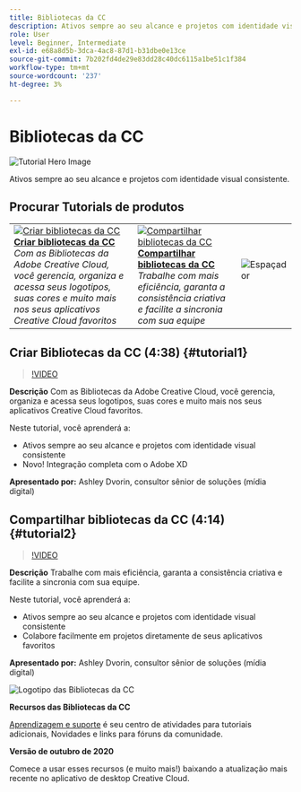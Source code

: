 ```yaml
---
title: Bibliotecas da CC
description: Ativos sempre ao seu alcance e projetos com identidade visual consistente
role: User
level: Beginner, Intermediate
exl-id: e68a8d5b-3dca-4ac8-87d1-b31dbe0e13ce
source-git-commit: 7b202fd4de29e83dd28c40dc6115a1be51c1f384
workflow-type: tm+mt
source-wordcount: '237'
ht-degree: 3%

---
```


# Bibliotecas da CC

![Tutorial Hero Image](../assets/CCLibs.jpg)

Ativos sempre ao seu alcance e projetos com identidade visual consistente.

## Procurar Tutorials de produtos

<table style="table-layout:fixed">
<tr>
 <td>
   <a href="cclibraries.md#tutorial1">
      <img alt="Criar bibliotecas da CC" src="../assets/libraries_create_dvorin_thumbnail.jpg" />
   </a>
    <div>
   <a href="cclibraries.md#tutorial1"><strong>Criar bibliotecas da CC</strong></a>
    </div>
    <em>Com as Bibliotecas da Adobe Creative Cloud, você gerencia, organiza e acessa seus logotipos, suas cores e muito mais nos seus aplicativos Creative Cloud favoritos</em>
    <br>
  </td>
   <td>
   <a href="cclibraries.md#tutorial2">
      <img alt="Compartilhar bibliotecas da CC" src="../assets/libraries_share_dvorin_thumbnail.jpg" />
   </a>
    <div>
   <a href="cclibraries.md#tutorial2"><strong>Compartilhar bibliotecas da CC</strong></a>
    </div>
    <em>Trabalhe com mais eficiência, garanta a consistência criativa e facilite a sincronia com sua equipe</em>
    <br>
  </td>
  <td>
    <img alt="Espaçador" src="../assets/Whitespacer.png" />
    <div>
    <br>
  </td>
</tr>
</table>

## Criar Bibliotecas da CC (4:38) {#tutorial1}

>[!VIDEO](https://video.tv.adobe.com/v/326802?hidetitle=true)

**Descrição**
Com as Bibliotecas da Adobe Creative Cloud, você gerencia, organiza e acessa seus logotipos, suas cores e muito mais nos seus aplicativos Creative Cloud favoritos.

Neste tutorial, você aprenderá a:
* Ativos sempre ao seu alcance e projetos com identidade visual consistente
* Novo! Integração completa com o Adobe XD

**Apresentado por:**
Ashley Dvorin, consultor sênior de soluções (mídia digital)

## Compartilhar bibliotecas da CC (4:14) {#tutorial2}

>[!VIDEO](https://video.tv.adobe.com/v/326803?hidetitle=true)

**Descrição**
Trabalhe com mais eficiência, garanta a consistência criativa e facilite a sincronia com sua equipe.

Neste tutorial, você aprenderá a:
* Ativos sempre ao seu alcance e projetos com identidade visual consistente
* Colabore facilmente em projetos diretamente de seus aplicativos favoritos

**Apresentado por:**
Ashley Dvorin, consultor sênior de soluções (mídia digital)

![Logotipo das Bibliotecas da CC](../assets/cc_appicon_96.png)

**Recursos das Bibliotecas da CC**

[Aprendizagem e suporte](https://helpx.adobe.com/creative-cloud/help/libraries.html) é seu centro de atividades para tutoriais adicionais, Novidades e links para fóruns da comunidade.

**Versão de outubro de 2020**

Comece a usar esses recursos (e muito mais!) baixando a atualização mais recente no aplicativo de desktop Creative Cloud.
